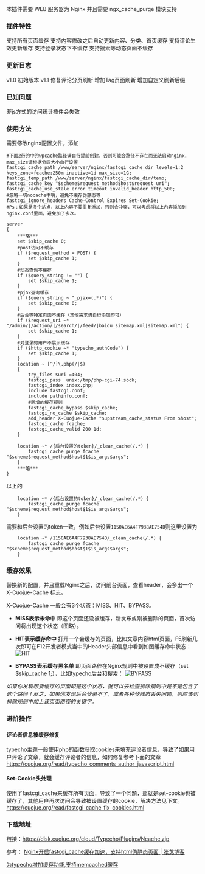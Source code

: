 本插件需要 WEB 服务器为 Nginx 并且需要 ngx_cache_purge 模块支持

### 插件特性

支持所有页面缓存
支持内容修改之后自动更新内容、分类、首页缓存
支持评论生效更新缓存
支持登录状态下不缓存
支持搜索等动态页面不缓存

### 更新日志

v1.0
初始版本
v1.1
修复评论分页刷新
增加Tag页面刷新
增加自定义刷新后缀

### 已知问题

非js方式的访问统计插件会失效

### 使用方法

需要修改nginx配置文件，添加
```nginx
#下面2行的中的wpcache路径请自行提前创建，否则可能会路径不存在而无法启动nginx，max_size请根据分区大小自行设置
fastcgi_cache_path /www/server/nginx/fastcgi_cache_dir levels=1:2 keys_zone=fcache:250m inactive=1d max_size=1G;
fastcgi_temp_path /www/server/nginx/fastcgi_cache_dir/temp;
fastcgi_cache_key "$scheme$request_method$host$request_uri";
fastcgi_cache_use_stale error timeout invalid_header http_500;
#忽略一切nocache申明，避免不缓存伪静态等
fastcgi_ignore_headers Cache-Control Expires Set-Cookie;
#Ps：如果是多个站点，以上内容不要重复添加，否则会冲突，可以考虑将以上内容添加到nginx.conf里面，避免加了多次。
```

```nginx
server
{
	***略***
	set $skip_cache 0;
	#post访问不缓存
	if ($request_method = POST) {
		set $skip_cache 1;
	}
	#动态查询不缓存
	if ($query_string != "") {
		set $skip_cache 1;
	}
	#pjax查询缓存
	if ($query_string ~ "_pjax=(.*)") {
		set $skip_cache 0;
	}
	#后台等特定页面不缓存（其他需求请自行添加即可）
	if ($request_uri ~* "/admin/|/action/|/search/|/feed/|baidu_sitemap.xml|sitemap.xml") {
		set $skip_cache 1;
	}
	#对登录的用户不展示缓存
	if ($http_cookie ~* "typecho_authCode") {
		set $skip_cache 1;
	}
	location ~ [^/]\.php(/|$)
	{
		try_files $uri =404;
		fastcgi_pass  unix:/tmp/php-cgi-74.sock;
		fastcgi_index index.php;
		include fastcgi.conf;
		include pathinfo.conf;
		#新增的缓存规则
		fastcgi_cache_bypass $skip_cache;
		fastcgi_no_cache $skip_cache;
		add_header X-Cuojue-Cache "$upstream_cache_status From $host";
		fastcgi_cache fcache;
		fastcgi_cache_valid 200 1d;
	}

	location ~* /{后台设置的token}/_clean_cache(/.*) {
		fastcgi_cache_purge fcache "$scheme$request_method$host$1$is_args$args";
	}
	***略***
}
```
以上的
```nginx
	location ~* /{后台设置的token}/_clean_cache(/.*) {
		fastcgi_cache_purge fcache "$scheme$request_method$host$1$is_args$args";
	}
```
需要和后台设置的token一致，例如后台设置`1150AE6A4F7938AE754D`则这里设置为
```nginx
	location ~* /1150AE6A4F7938AE754D/_clean_cache(/.*) {
		fastcgi_cache_purge fcache "$scheme$request_method$host$1$is_args$args";
	}
```

### 缓存效果

替换新的配置，并且重载Nginx之后，访问前台页面，查看header，会多出一个 X-Cuojue-Cache 标志。

X-Cuojue-Cache 一般会有3个状态：MISS、HIT、BYPASS。

- **MISS表示未命中**
即这个页面还没被缓存，新发布或刚被删除的页面，首次访问将出现这个状态（图略）。

- **HIT表示缓存命中**
打开一个会缓存的页面，比如文章内容html页面，F5刷新几次即可在F12开发者模式当中的Header头部信息中看到如图缓存命中状态：
![HIT](https://cuojue.org/usr/uploads/2020/02/2906163519.png)

- **BYPASS表示缓存黑名单**
即页面路径在Nginx规则中被设置成不缓存（set $skip_cache 1;），比如typecho后台和搜索：
![BYPASS](https://cuojue.org/usr/uploads/2020/02/4256031367.png)

*如果你发现想要缓存的页面却是这个状态，就可以去检查排除规则中是不是包含了这个路径！反之，如果你发现后台登录不了，或者各种登陆态丢失问题，则应该到排除规则中加上该页面路径的关键字。*


### 进阶操作
#### 评论者信息被缓存修复
typecho主题一般使用php的函数获取cookies来填充评论者信息，导致了如果用户评论了文章，就会缓存评论者的信息，如何修复参考下面的文章
https://cuojue.org/read/typecho_comments_author_javascript.html

#### Set-Cookie头处理
使用了fastcgi_cache来缓存所有页面，导致了一个问题，那就是set-cookie也被缓存了，其他用户再次访问会导致被设置缓存的cookie，解决方法见下文。
https://cuojue.org/read/fastcgi_cache_fix_cookies.html

### 下载地址

链接：https://disk.cuojue.org/cloud/Typecho/Plugins/Ncache.zip



参考：
[Nginx开启fastcgi_cache缓存加速，支持html伪静态页面 | 张戈博客](https://zhangge.net/5042.html "Nginx开启fastcgi_cache缓存加速，支持html伪静态页面 | 张戈博客")

[为typecho增加缓存功能,支持memcached缓存](https://cuojue.org/read/typecho-cache-memcache.html "为typecho增加缓存功能,支持memcached缓存")
